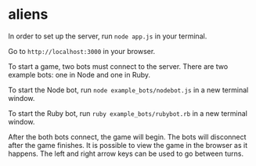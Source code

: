 aliens
======
In order to set up the server, run `node app.js` in your terminal.

Go to `http://localhost:3000` in your browser.

To start a game, two bots must connect to the server. There are two example bots: one in Node and one in Ruby.

To start the Node bot, run `node example_bots/nodebot.js` in a new terminal window.

To start the Ruby bot, run `ruby example_bots/rubybot.rb` in a new terminal window.

After the both bots connect, the game will begin. The bots will disconnect after the game finishes. It is possible to view the game in the browser as it happens. The left and right arrow keys can be used to go between turns.
